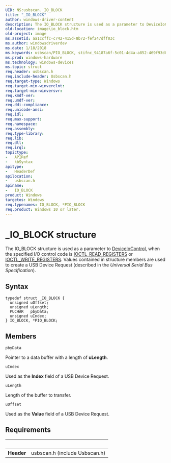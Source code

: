 ```yaml
---
UID: NS:usbscan._IO_BLOCK
title: "_IO_BLOCK"
author: windows-driver-content
description: The IO_BLOCK structure is used as a parameter to DeviceIoControl, when the specified I/O control code is IOCTL_READ_REGISTERS or IOCTL_WRITE_REGISTERS.
old-location: image\io_block.htm
old-project: image
ms.assetid: aa1ccffc-c742-415d-8b72-fef247dff03c
ms.author: windowsdriverdev
ms.date: 1/18/2018
ms.keywords: usbscan/PIO_BLOCK, stifnc_94187a6f-5c01-4d4a-a852-469f93d891b9.xml, usbscan/IO_BLOCK, _IO_BLOCK, image.io_block, IO_BLOCK structure [Imaging Devices], PIO_BLOCK, PIO_BLOCK structure pointer [Imaging Devices], *PIO_BLOCK, IO_BLOCK
ms.prod: windows-hardware
ms.technology: windows-devices
ms.topic: struct
req.header: usbscan.h
req.include-header: Usbscan.h
req.target-type: Windows
req.target-min-winverclnt: 
req.target-min-winversvr: 
req.kmdf-ver: 
req.umdf-ver: 
req.ddi-compliance: 
req.unicode-ansi: 
req.idl: 
req.max-support: 
req.namespace: 
req.assembly: 
req.type-library: 
req.lib: 
req.dll: 
req.irql: 
topictype:
-	APIRef
-	kbSyntax
apitype:
-	HeaderDef
apilocation:
-	usbscan.h
apiname:
-	IO_BLOCK
product: Windows
targetos: Windows
req.typenames: IO_BLOCK, *PIO_BLOCK
req.product: Windows 10 or later.
---
```


# _IO_BLOCK structure
The IO_BLOCK structure is used as a parameter to <a href="https://msdn.microsoft.com/1d35c087-6672-4fc6-baa1-a886dd9d3878">DeviceIoControl</a>, when the specified I/O control code is <a href="..\usbscan\ni-usbscan-ioctl_read_registers.md">IOCTL_READ_REGISTERS</a> or <a href="..\usbscan\ni-usbscan-ioctl_write_registers.md">IOCTL_WRITE_REGISTERS</a>. Values contained in structure members are used to create a USB Device Request (described in the <i>Universal Serial Bus Specification</i>).

## Syntax
````
typedef struct _IO_BLOCK {
  unsigned uOffset;
  unsigned uLength;
  PUCHAR   pbyData;
  unsigned uIndex;
} IO_BLOCK, *PIO_BLOCK;
````

## Members


`pbyData`

Pointer to a data buffer with a length of <b>uLength</b>.

`uIndex`

Used as the <b>Index</b> field of a USB Device Request.

`uLength`

Length of the buffer to transfer.

`uOffset`

Used as the <b>Value</b> field of a USB Device Request.


## Requirements
| &nbsp; | &nbsp; |
| ---- |:---- |
| **Header** | usbscan.h (include Usbscan.h) |